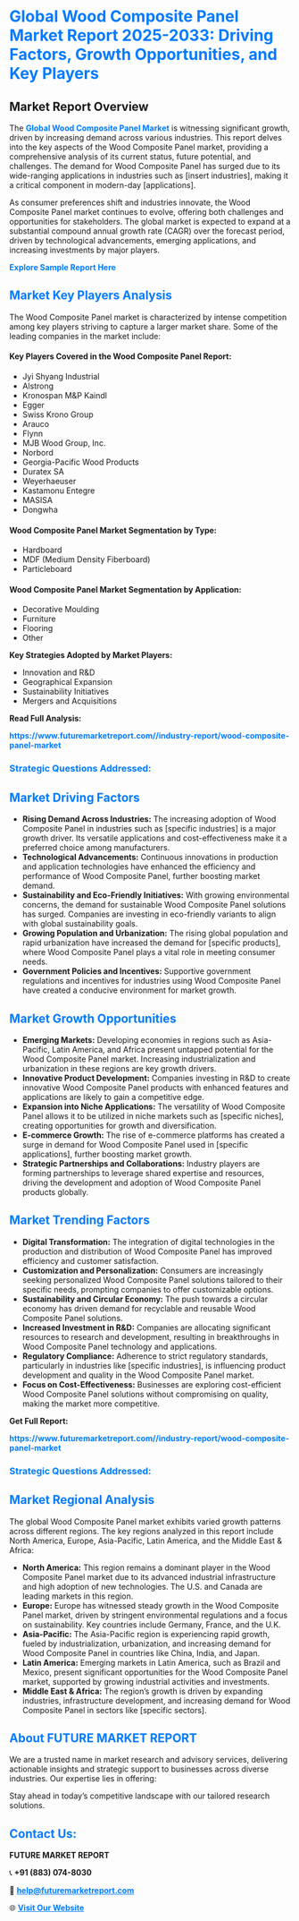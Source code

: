 <h1 style="color: #007BFF;">Global Wood Composite Panel Market Report 2025-2033: Driving Factors, Growth Opportunities, and Key Players</h1>

<section id="overview">
<h2>Market Report Overview</h2>
<p>The <a href="https://www.futuremarketreport.com//industry-report/wood-composite-panel-market" style="color: #007BFF; text-decoration: none;"><strong>Global Wood Composite Panel Market</strong></a> is witnessing significant growth, driven by increasing demand across various industries. This report delves into the key aspects of the Wood Composite Panel market, providing a comprehensive analysis of its current status, future potential, and challenges. The demand for Wood Composite Panel has surged due to its wide-ranging applications in industries such as [insert industries], making it a critical component in modern-day [applications].</p>
<p>As consumer preferences shift and industries innovate, the Wood Composite Panel market continues to evolve, offering both challenges and opportunities for stakeholders. The global market is expected to expand at a substantial compound annual growth rate (CAGR) over the forecast period, driven by technological advancements, emerging applications, and increasing investments by major players.</p>
</section>

<section id="overview">
<p><a href="https://www.futuremarketreport.com//request-sample/reportId=87620" style="color: #007BFF; text-decoration: none;"><strong>Explore Sample Report Here</strong></a></p>
</section>

<section id="key-players">
<h2 style="color: #007BFF;">Market Key Players Analysis</h2>
<p>The Wood Composite Panel market is characterized by intense competition among key players striving to capture a larger market share. Some of the leading companies in the market include:</p>
<h4>Key Players Covered in the Wood Composite Panel Report:</h4>
<ul><li>Jyi Shyang Industrial</li><li>Alstrong</li><li>Kronospan M&amp;P Kaindl</li><li>Egger</li><li>Swiss Krono Group</li><li>Arauco</li><li>Flynn</li><li>MJB Wood Group, Inc.</li><li>Norbord</li><li>Georgia-Pacific Wood Products</li><li>Duratex SA</li><li>Weyerhaeuser</li><li>Kastamonu Entegre</li><li>MASISA</li><li>Dongwha</li></ul>
<h4>Wood Composite Panel Market Segmentation by Type:</h4>
<ul><li>Hardboard</li><li>MDF (Medium Density Fiberboard)</li><li>Particleboard</li></ul>

<h4>Wood Composite Panel Market Segmentation by Application:</h4>
<ul><li>Decorative Moulding</li><li>Furniture</li><li>Flooring</li><li>Other</li></ul>
<p><strong>Key Strategies Adopted by Market Players:</strong></p>
<ul>
<li>Innovation and R&D</li>
<li>Geographical Expansion</li>
<li>Sustainability Initiatives</li>
<li>Mergers and Acquisitions</li>
</ul>
</section>

<section>
<p><strong>Read Full Analysis: </strong></p><a href="https://www.futuremarketreport.com//industry-report/wood-composite-panel-market" style="color: #007BFF; text-decoration: none;"><strong>https://www.futuremarketreport.com//industry-report/wood-composite-panel-market</strong></a>
<h3 style="color: #007BFF;">Strategic Questions Addressed:</h3>
</section>

<section id="driving-factors">
<h2 style="color: #007BFF;">Market Driving Factors</h2>
<ul>
<li><strong>Rising Demand Across Industries:</strong> The increasing adoption of Wood Composite Panel in industries such as [specific industries] is a major growth driver. Its versatile applications and cost-effectiveness make it a preferred choice among manufacturers.</li>
<li><strong>Technological Advancements:</strong> Continuous innovations in production and application technologies have enhanced the efficiency and performance of Wood Composite Panel, further boosting market demand.</li>
<li><strong>Sustainability and Eco-Friendly Initiatives:</strong> With growing environmental concerns, the demand for sustainable Wood Composite Panel solutions has surged. Companies are investing in eco-friendly variants to align with global sustainability goals.</li>
<li><strong>Growing Population and Urbanization:</strong> The rising global population and rapid urbanization have increased the demand for [specific products], where Wood Composite Panel plays a vital role in meeting consumer needs.</li>
<li><strong>Government Policies and Incentives:</strong> Supportive government regulations and incentives for industries using Wood Composite Panel have created a conducive environment for market growth.</li>
</ul>
</section>

<section id="growth-opportunities">
<h2 style="color: #007BFF;">Market Growth Opportunities</h2>
<ul>
<li><strong>Emerging Markets:</strong> Developing economies in regions such as Asia-Pacific, Latin America, and Africa present untapped potential for the Wood Composite Panel market. Increasing industrialization and urbanization in these regions are key growth drivers.</li>
<li><strong>Innovative Product Development:</strong> Companies investing in R&D to create innovative Wood Composite Panel products with enhanced features and applications are likely to gain a competitive edge.</li>
<li><strong>Expansion into Niche Applications:</strong> The versatility of Wood Composite Panel allows it to be utilized in niche markets such as [specific niches], creating opportunities for growth and diversification.</li>
<li><strong>E-commerce Growth:</strong> The rise of e-commerce platforms has created a surge in demand for Wood Composite Panel used in [specific applications], further boosting market growth.</li>
<li><strong>Strategic Partnerships and Collaborations:</strong> Industry players are forming partnerships to leverage shared expertise and resources, driving the development and adoption of Wood Composite Panel products globally.</li>
</ul>
</section>

<section id="trending-factors">
<h2 style="color: #007BFF;">Market Trending Factors</h2>
<ul>
<li><strong>Digital Transformation:</strong> The integration of digital technologies in the production and distribution of Wood Composite Panel has improved efficiency and customer satisfaction.</li>
<li><strong>Customization and Personalization:</strong> Consumers are increasingly seeking personalized Wood Composite Panel solutions tailored to their specific needs, prompting companies to offer customizable options.</li>
<li><strong>Sustainability and Circular Economy:</strong> The push towards a circular economy has driven demand for recyclable and reusable Wood Composite Panel solutions.</li>
<li><strong>Increased Investment in R&D:</strong> Companies are allocating significant resources to research and development, resulting in breakthroughs in Wood Composite Panel technology and applications.</li>
<li><strong>Regulatory Compliance:</strong> Adherence to strict regulatory standards, particularly in industries like [specific industries], is influencing product development and quality in the Wood Composite Panel market.</li>
<li><strong>Focus on Cost-Effectiveness:</strong> Businesses are exploring cost-efficient Wood Composite Panel solutions without compromising on quality, making the market more competitive.</li>
</ul>
</section>

<section>
<p><strong>Get Full Report: </strong></p><a href="https://www.futuremarketreport.com//industry-report/wood-composite-panel-market" style="color: #007BFF; text-decoration: none;"><strong>https://www.futuremarketreport.com//industry-report/wood-composite-panel-market</strong></a>
<h3 style="color: #007BFF;">Strategic Questions Addressed:</h3>
</section>


<section id="regional-analysis">
<h2 style="color: #007BFF;">Market Regional Analysis</h2>
<p>The global Wood Composite Panel market exhibits varied growth patterns across different regions. The key regions analyzed in this report include North America, Europe, Asia-Pacific, Latin America, and the Middle East & Africa:</p>
<ul>
<li><strong>North America:</strong> This region remains a dominant player in the Wood Composite Panel market due to its advanced industrial infrastructure and high adoption of new technologies. The U.S. and Canada are leading markets in this region.</li>
<li><strong>Europe:</strong> Europe has witnessed steady growth in the Wood Composite Panel market, driven by stringent environmental regulations and a focus on sustainability. Key countries include Germany, France, and the U.K.</li>
<li><strong>Asia-Pacific:</strong> The Asia-Pacific region is experiencing rapid growth, fueled by industrialization, urbanization, and increasing demand for Wood Composite Panel in countries like China, India, and Japan.</li>
<li><strong>Latin America:</strong> Emerging markets in Latin America, such as Brazil and Mexico, present significant opportunities for the Wood Composite Panel market, supported by growing industrial activities and investments.</li>
<li><strong>Middle East & Africa:</strong> The region’s growth is driven by expanding industries, infrastructure development, and increasing demand for Wood Composite Panel in sectors like [specific sectors].</li>
</ul>
</section>

<footer>
<h2 style="color: #007BFF;">About FUTURE MARKET REPORT</h2>
<p>We are a trusted name in market research and advisory services, delivering actionable insights and strategic support to businesses across diverse industries. Our expertise lies in offering:</p>

<p>Stay ahead in today’s competitive landscape with our tailored research solutions.</p>

<h2 style="color: #007BFF;">Contact Us:</h2>
<p><strong>FUTURE MARKET REPORT</strong></p>
<p>📞 <strong>+91 (883) 074-8030</strong></p>
<p>📧 <strong><a href="mailto:help@futuremarketreport.com" style="color: #007BFF;">help@futuremarketreport.com</a></strong></p>
<p>🌐 <strong><a href="https://www.futuremarketreport.com/" style="color: #007BFF;">Visit Our Website</a></strong></p>
</footer>